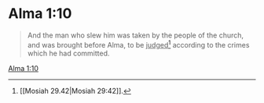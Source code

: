 # Alma 1:10

> And the man who slew him was taken by the people of the church, and was brought before Alma, to be <u>judged</u>[^a] according to the crimes which he had committed.

[Alma 1:10](https://www.churchofjesuschrist.org/study/scriptures/bofm/alma/1?lang=eng&id=p10#p10)


[^a]: [[Mosiah 29.42|Mosiah 29:42]].  
